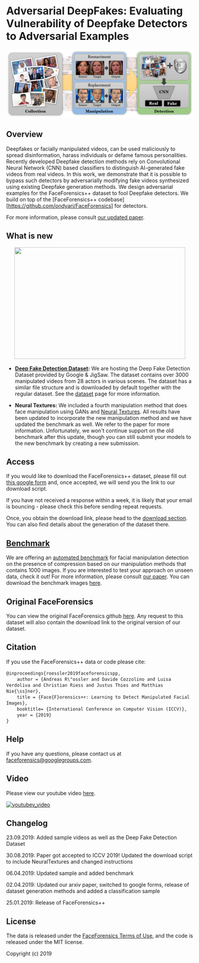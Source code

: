 # Adversarial DeepFakes: Evaluating Vulnerability of Deepfake Detectors to Adversarial Examples

![Header](images/teaser.png)

## Overview
Deepfakes or facially manipulated videos, can be used maliciously to spread disinformation, harass individuals or defame famous personalities. Recently developed Deepfake detection methods rely on Convolutional Neural Network (CNN) based classifiers to distinguish AI-generated fake videos from real videos. In this work, we demonstrate that it is possible to bypass such detectors by adversarially modifying fake videos synthesized using existing Deepfake generation methods. We design adversarial examples for the FaceForensics++ dataset to fool Deepfake detectors. We build on top of the [FaceForensics++ codebase][https://github.com/ondyari/FaceForensics] for detectors.



For more information, please consult [our updated paper](https://arxiv.org/abs/1901.08971).

## What is new

<p align="center">
  <img width="460" height="300" src="images/DDD_samples.gif">
</p>

- __[Deep Fake Detection Dataset](https://ai.googleblog.com/2019/09/contributing-data-to-deepfake-detection.html):__ We are hosting the Deep Fake Detection Dataset provided by Google & JigSaw. The dataset contains over 3000 manipulated videos from 28 actors in various scenes. The dataset has a similar file structure and is downloaded by default together with the regular dataset. See the [dataset](dataset) page for more information. 

- __Neural Textures:__ We included a fourth manipulation method that does face manipulation using GANs and [Neural Textures](https://arxiv.org/pdf/1904.12356.pdf). All results have been updated to incorporate the new manipulation method and we have updated the benchmark as well. We refer to the paper for more information.
Unfortunately, we won't continue support on the old benchmark after this update, though you can still submit your models to the new benchmark by creating a new submission.

## Access
If you would like to download the FaceForensics++ dataset, please fill out [this google form](https://docs.google.com/forms/d/e/1FAIpQLSdRRR3L5zAv6tQ_CKxmK4W96tAab_pfBu2EKAgQbeDVhmXagg/viewform) and, once accepted, we will send you the link to our download script.

If you have not received a response within a week, it is likely that your email is bouncing - please check this before sending repeat requests.

Once, you obtain the download link, please head to the [download section](dataset/README.md). You can also find details about the generation of the dataset there.

## [Benchmark](http://kaldir.vc.in.tum.de/faceforensics_benchmark/)
We are offering an [automated benchmark](http://kaldir.vc.in.tum.de/faceforensics_benchmark/) for facial manipulation detection on the presence of compression based on our manipulation methods that contains 1000 images. If you are interested to test your approach on unseen data, check it out! For more information, please consult [our paper](https://arxiv.org/abs/1901.08971). You can download the benchmark images [here](http://kaldir.vc.in.tum.de/faceforensics_benchmark_example_submission.zip).


## Original FaceForensics
You can view the original FaceForensics github [here](https://github.com/ondyari/FaceForensics/tree/original). Any request to this dataset will also contain the download link to the original version of our dataset. 


## Citation
If you use the FaceForensics++ data or code please cite:
```
@inproceedings{roessler2019faceforensicspp,
	author = {Andreas R\"ossler and Davide Cozzolino and Luisa Verdoliva and Christian Riess and Justus Thies and Matthias Nie{\ss}ner},
	title = {Face{F}orensics++: Learning to Detect Manipulated Facial Images},
	booktitle= {International Conference on Computer Vision (ICCV)},
	year = {2019}
}

```

## Help
If you have any questions, please contact us at [faceforensics@googlegroups.com](faceforensics@googlegroups.com).

## Video
Please view our youtube video [here](https://www.youtube.com/watch?v=x2g48Q2I2ZQ).

[![youtubev_video](https://img.youtube.com/vi/x2g48Q2I2ZQ/0.jpg)](https://www.youtube.com/watch?v=x2g48Q2I2ZQ)

## Changelog
23.09.2019: Added sample videos as well as the Deep Fake Detection Dataset

30.08.2019: Paper got accepted to ICCV 2019! Updated the download script to include NeuralTextures and changed instructions

06.04.2019: Updated sample and added benchmark

02.04.2019: Updated our arxiv paper, switched to google forms, release of dataset generation methods and added a classification sample

25.01.2019: Release of FaceForensics++

## License
The data is released under the [FaceForensics Terms of Use](http://kaldir.vc.in.tum.de/faceforensics_tos.pdf), and the code is released under the MIT license.

Copyright (c) 2019
